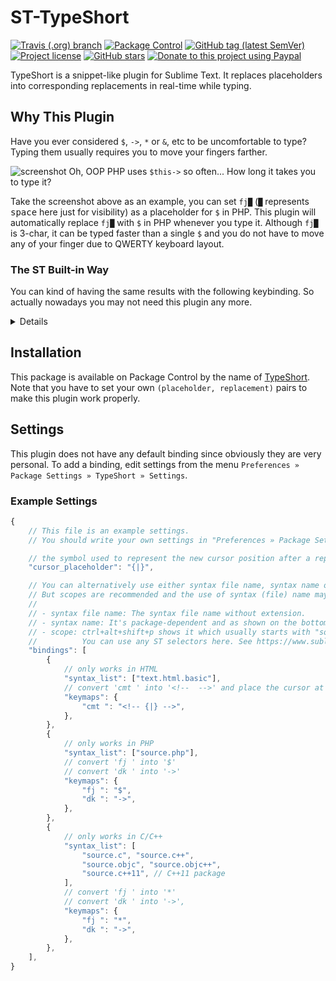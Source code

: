 # ST-TypeShort

[![Travis (.org) branch](https://img.shields.io/travis/jfcherng-sublime/ST-TypeShort/master?style=flat-square)](https://travis-ci.org/jfcherng-sublime/ST-TypeShort)
[![Package Control](https://img.shields.io/packagecontrol/dt/TypeShort?style=flat-square)](https://packagecontrol.io/packages/TypeShort)
[![GitHub tag (latest SemVer)](https://img.shields.io/github/tag/jfcherng-sublime/ST-TypeShort?style=flat-square&logo=github)](https://github.com/jfcherng-sublime/ST-TypeShort/tags)
[![Project license](https://img.shields.io/github/license/jfcherng-sublime/ST-TypeShort?style=flat-square&logo=github)](https://github.com/jfcherng-sublime/ST-TypeShort/blob/master/LICENSE)
[![GitHub stars](https://img.shields.io/github/stars/jfcherng-sublime/ST-TypeShort?style=flat-square&logo=github)](https://github.com/jfcherng-sublime/ST-TypeShort/stargazers)
[![Donate to this project using Paypal](https://img.shields.io/badge/paypal-donate-blue.svg?style=flat-square&logo=paypal)](https://www.paypal.me/jfcherng/5usd)

TypeShort is a snippet-like plugin for Sublime Text.
It replaces placeholders into corresponding replacements in real-time while typing.

## Why This Plugin

Have you ever considered `$`, `->`, `*` or `&`, etc to be uncomfortable to type?
Typing them usually requires you to move your fingers farther.

![screenshot](https://raw.githubusercontent.com/jfcherng-sublime/ST-TypeShort/gh-pages/images/screenshot.gif)
Oh, OOP PHP uses `$this->` so often... How long it takes you to type it?

Take the screenshot above as an example, you can set `fj█`
(`█` represents <kbd>space</kbd> here just for visibility) as a placeholder for `$` in PHP.
This plugin will automatically replace `fj█` with `$` in PHP whenever you type it.
Although `fj█` is 3-char, it can be typed faster than a single `$`
and you do not have to move any of your finger due to QWERTY keyboard layout.

### The ST Built-in Way

You can kind of having the same results with the following keybinding.
So actually nowadays you may not need this plugin any more.

<details>

```js
[
  // HTML
  {
      "keys": ["c", "m", "t", " "],
      "command": "insert_snippet",
      "args": { "contents": "<!-- $0 -->" },
      "context": [{
          "key": "selector",
          "operand": "text.html.basic - source.php",
      }],
  },
  // PHP
  {
      "keys": ["f", "j", " "],
      "command": "insert",
      "args": { "characters": "$" },
      "context": [{
          "key": "selector",
          "operand": "source.php",
      }],
  },
  {
      "keys": ["d", "k", " "],
      "command": "insert",
      "args": { "characters": "->" },
      "context": [{
          "key": "selector",
          "operand": "source.php",
      }],
  },
]
```

</details>


## Installation

This package is available on Package Control by the name of [TypeShort](https://packagecontrol.io/packages/TypeShort).
Note that you have to set your own `(placeholder, replacement)` pairs to make this plugin work properly.

## Settings

This plugin does not have any default binding since obviously they are very personal.
To add a binding, edit settings from the menu `Preferences » Package Settings » TypeShort » Settings`.

### Example Settings

```javascript
{
    // This file is an example settings.
    // You should write your own settings in "Preferences » Package Settings » TypeShort » Settings"

    // the symbol used to represent the new cursor position after a replacement
    "cursor_placeholder": "{|}",

    // You can alternatively use either syntax file name, syntax name or scopes in the "syntax_list".
    // But scopes are recommended and the use of syntax (file) name may be removed in the future.
    //
    // - syntax file name: The syntax file name without extension.
    // - syntax name: It's package-dependent and as shown on the bottom-right corner of your ST windows.
    // - scope: ctrl+alt+shift+p shows it which usually starts with "source.xxx" or "text.xxx".
    //          You can use any ST selectors here. See https://www.sublimetext.com/docs/3/selectors.html
    "bindings": [
        {
            // only works in HTML
            "syntax_list": ["text.html.basic"],
            // convert 'cmt ' into '<!--  -->' and place the cursor at its mid
            "keymaps": {
                "cmt ": "<!-- {|} -->",
            },
        },
        {
            // only works in PHP
            "syntax_list": ["source.php"],
            // convert 'fj ' into '$'
            // convert 'dk ' into '->'
            "keymaps": {
                "fj ": "$",
                "dk ": "->",
            },
        },
        {
            // only works in C/C++
            "syntax_list": [
                "source.c", "source.c++",
                "source.objc", "source.objc++",
                "source.c++11", // C++11 package
            ],
            // convert 'fj ' into '*'
            // convert 'dk ' into '->',
            "keymaps": {
                "fj ": "*",
                "dk ": "->",
            },
        },
    ],
}
```
